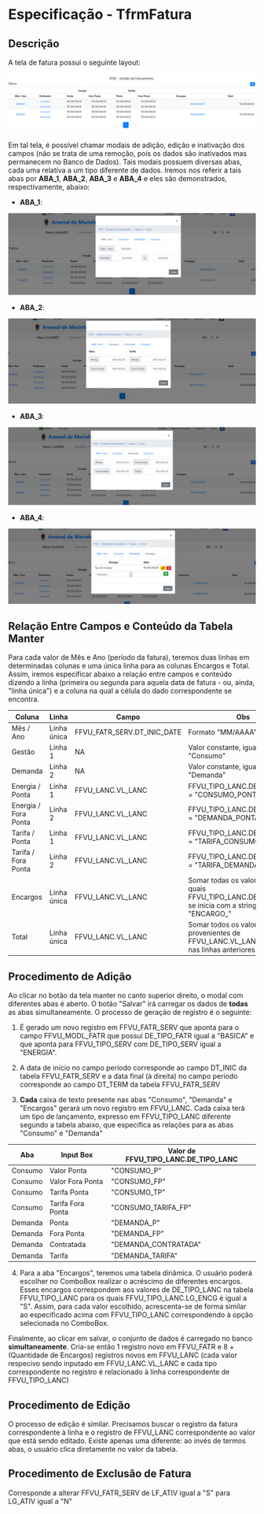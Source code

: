 # Especificação - TfrmFatura

## Descrição

A tela de fatura possui o seguinte layout:

![Fatura%20Agregada.png](Fatura%20Agregada.png)

Em tal tela, é possível chamar modais de adição, edição e inativação dos campos (não se trata de uma remoção, pois os dados são inativados mas permanecem no Banco de Dados). Tais modais possuem diversas abas, cada uma relativa a um tipo diferente de dados. Iremos nos referir a tais abas por __ABA_1__, __ABA_2__, __ABA_3__ e __ABA_4__ e eles são demonstrados, respectivamente, abaixo:

* __ABA_1__:

![Modal%20Fatura%20Agregada%20-%20Parte%201.png](Modal%20Fatura%20Agregada%20-%20Parte%201.png)

* __ABA_2__:

![Modal%20Fatura%20Agregada%20-%20Parte%202.png](Modal%20Fatura%20Agregada%20-%20Parte%202.png)

* __ABA_3__:

![Modal%20Fatura%20Agregada%20-%20Parte%203.png](Modal%20Fatura%20Agregada%20-%20Parte%203.png)

* __ABA_4__:

![Modal%20Fatura%20Agregada%20-%20Parte%204.png](Modal%20Fatura%20Agregada%20-%20Parte%204.png)

## Relação Entre Campos e Conteúdo da Tabela Manter

Para cada valor de Mês e Ano (período da fatura), teremos duas linhas em determinadas colunas e uma única linha para as colunas Encargos e Total. Assim, iremos especificar abaixo a relação entre campos e conteúdo dizendo a linha (primeira ou segunda para aquela data de fatura - ou, ainda, "linha única") e a coluna na qual a célula do dado correspondente se encontra.

| Coluna | Linha | Campo | Obs |
| --- | --- | --- | --- |
| Mês / Ano | Linha única | FFVU_FATR_SERV.DT_INIC_DATE | Formato "MM/AAAA" |
| Gestão | Linha 1 | NA | Valor constante, igual à string "Consumo" |
| Demanda | Linha 2 | NA | Valor constante, igual à string "Demanda" |
| Energia / Ponta | Linha 1 | FFVU_LANC.VL_LANC | FFVU_TIPO_LANC.DE_TIPO_LANC = "CONSUMO_PONTA" |
| Energia / Fora Ponta | Linha 2 | FFVU_LANC.VL_LANC | FFVU_TIPO_LANC.DE_TIPO_LANC = "DEMANDA_PONTA" |
| Tarifa / Ponta | Linha 1 | FFVU_LANC.VL_LANC | FFVU_TIPO_LANC.DE_TIPO_LANC = "TARIFA_CONSUMO_PONTA" |
| Tarifa / Fora Ponta | Linha 2 | FFVU_LANC.VL_LANC | FFVU_TIPO_LANC.DE_TIPO_LANC = "TARIFA_DEMANDA_PONTA" |
| Encargos | Linha única | FFVU_LANC.VL_LANC | Somar todas os valores para os quais FFVU_TIPO_LANC.DE_TIPO_LANC se inicia com a string "ENCARGO_" |
| Total | Linha única | FFVU_LANC.VL_LANC | Somar todos os valores provenientes de FFVU_LANC.VL_LANC obtidos nas linhas anteriores |

## Procedimento de Adição

Ao clicar no botão da tela manter no canto superior direito, o modal com diferentes abas é aberto. O botão "Salvar" irá carregar os dados de __todas__ as abas simultaneamente. O processo de geração de registro é o seguinte:

1. É gerado um novo registro em FFVU_FATR_SERV que aponta para o campo FFVU_MODL_FATR que possui DE_TIPO_FATR igual a "BASICA" e que aponta para FFVU_TIPO_SERV com DE_TIPO_SERV igual a "ENERGIA".

2. A data de início no campo período corresponde ao campo DT_INIC da tabela FFVU_FATR_SERV e a data final (à direita) no campo período corresponde ao campo DT_TERM da tabela FFVU_FATR_SERV

3. __Cada__ caixa de texto presente nas abas "Consumo", "Demanda" e "Encargos" gerará um novo registro em FFVU_LANC. Cada caixa terá um tipo de lançamento, expresso em FFVU_TIPO_LANC diferente segundo a tabela abaixo, que especifica as relações para as abas "Consumo" e "Demanda"

| Aba | Input Box | Valor de FFVU_TIPO_LANC.DE_TIPO_LANC |
| --- | --- | --- |
| Consumo | Valor Ponta | "CONSUMO_P" |
| Consumo | Valor Fora Ponta | "CONSUMO_FP" |
| Consumo | Tarifa Ponta | "CONSUMO_TP" |
| Consumo | Tarifa Fora Ponta | "CONSUMO_TARIFA_FP" |
| Demanda | Ponta | "DEMANDA_P" |
| Demanda | Fora Ponta | "DEMANDA_FP" |
| Demanda | Contratada | "DEMANDA_CONTRATADA" |
| Demanda | Tarifa | "DEMANDA_TARIFA" |

4. Para a aba "Encargos", teremos uma tabela dinâmica. O usuário poderá escolher no ComboBox realizar o acréscimo de diferentes encargos. Esses encargos correspondem aos valores de DE_TIPO_LANC na tabela FFVU_TIPO_LANC para os quais FFVU_TIPO_LANC.LG_ENCG é igual a "S". Assim, para cada valor escolhido, acrescenta-se de forma similar ao especificado acima com FFVU_TIPO_LANC correspondendo à opção selecionada no ComboBox.

Finalmente, ao clicar em salvar, o conjunto de dados é carregado no banco __simultaneamente__. Cria-se então 1 registro novo em FFVU_FATR e 8 + (Quantidade de Encargos) registros novos em FFVU_LANC (cada valor respecivo sendo inputado em FFVU_LANC.VL_LANC e cada tipo correspondente no registro é relacionado à linha correspondente de FFVU_TIPO_LANC)

## Procedimento de Edição

O processo de edição é similar. Precisamos buscar o registro da fatura correspondente à linha e o registro de FFVU_LANC correspondente ao valor que está sendo editado. Existe apenas uma diferente: ao invés de termos abas, o usuário clica diretamente no valor da tabela.

## Procedimento de Exclusão de Fatura

Corresponde a alterar FFVU_FATR_SERV de LF_ATIV igual a "S" para LG_ATIV igual a "N"
